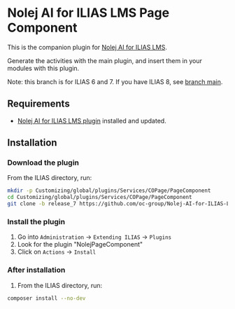 # Nolej AI for ILIAS LMS Page Component
This is the companion plugin for [Nolej AI for ILIAS LMS](https://github.com/oc-group/Nolej-AI-for-ILIAS-LMS).

Generate the activities with the main plugin, and insert them in your modules with this plugin.

Note: this branch is for ILIAS 6 and 7. If you have ILIAS 8,
see [branch main](https://github.com/oc-group/Nolej-AI-for-ILIAS-LMS-Page-Component/tree/main).

## Requirements

* [Nolej AI for ILIAS LMS plugin](https://github.com/oc-group/Nolej-AI-for-ILIAS-LMS) installed and updated.

## Installation

### Download the plugin

From the ILIAS directory, run:

```sh
mkdir -p Customizing/global/plugins/Services/COPage/PageComponent
cd Customizing/global/plugins/Services/COPage/PageComponent
git clone -b release_7 https://github.com/oc-group/Nolej-AI-for-ILIAS-LMS-Page-Component.git NolejPageComponent
```

### Install the plugin

1. Go into `Administration` -> `Extending ILIAS` -> `Plugins`
2. Look for the plugin "NolejPageComponent"
3. Click on `Actions` -> `Install`

### After installation

1. From the ILIAS directory, run:

```sh
composer install --no-dev
```
